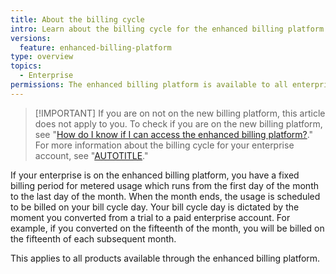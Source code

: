 ```yaml
---
title: About the billing cycle
intro: Learn about the billing cycle for the enhanced billing platform.
versions:
  feature: enhanced-billing-platform
type: overview
topics:
  - Enterprise
permissions: The enhanced billing platform is available to all enterprise accounts, and organizations owned by enterprise accounts, created after June 2, 2024. Enterprises that participated in the {% data variables.release-phases.public_preview %} program also have access to the enhanced billing platform.
---
```


>[!IMPORTANT] If you are on not on the new billing platform, this article does not apply to you. To check if you are on the new billing platform, see "[How do I know if I can access the enhanced billing platform?](/billing/using-the-enhanced-billing-platform-for-enterprises/about-the-enhanced-billing-platform-for-enterprises#how-do-i-know-if-i-can-access-the-enhanced-billing-platform)." For more information about the billing cycle for your enterprise account, see "[AUTOTITLE](/billing/managing-your-github-billing-settings/changing-the-duration-of-your-billing-cycle#changing-the-duration-of-your-enterprise-accounts-billing-cycle)."

If your enterprise is on the enhanced billing platform, you have a fixed billing period for metered usage which runs from the first day of the month to the last day of the month. When the month ends, the usage is scheduled to be billed on your bill cycle day. Your bill cycle day is dictated by the moment you converted from a trial to a paid enterprise account. For example, if you converted on the fifteenth of the month, you will be billed on the fifteenth of each subsequent month.

This applies to all products available through the enhanced billing platform.
